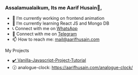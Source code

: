 ### Assalamualaikum, Its me Aarif Husain👋,


- 🔭 I’m currently working on frontend animation 
- 🌱 I’m currently learning React JS and Mongo DB
- 📞 Connect with me on [WhatsApp](https://wa.me/918884446009)
- 💬 Connect with me on [Telegram](https://telegram.me/aarifhusain)
- 📫 How to reach me: mail@aarifhusain.com

My Projects
- [✔️ Vanilla-Javascript-Project-Tutorial](https://vanilla-javascript-todo.web.app/)
- 🕜 analogue-clock: https://aarifhusain.com/analogue-clock/

